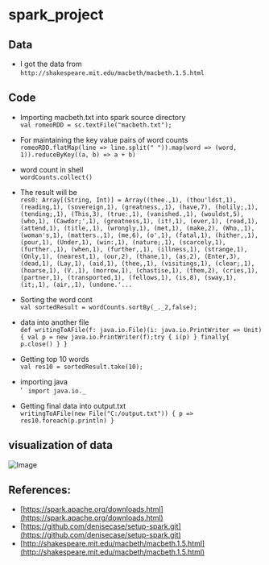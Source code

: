 # spark_project
## Data
* I got the data from <br/>
``` http://shakespeare.mit.edu/macbeth/macbeth.1.5.html ```
## Code
* Importing macbeth.txt into spark source directory <br/>
```val romeoRDD = sc.textFile("macbeth.txt");```
* For maintaining the key value pairs of word counts <br/>
```romeoRDD.flatMap(line => line.split(" ")).map(word => (word, 1)).reduceByKey((a, b) => a + b)```
* word count in shell <br/>
```wordCounts.collect()```
* The result will be <br/>
```res0: Array[(String, Int)] = Array((thee.,1), (thou'ldst,1), (reading,1), (sovereign,1), (greatness,,1), (have,7), (holily;,1), (tending;,1), (This,3), (true:,1), (vanished.,1), (wouldst,5), (who,1), (Cawdor;',1), (greatness,1), (it!,1), (ever,1), (read,1), (attend,1), (title,,1), (wrongly,1), (met,1), (make,2), (Who,,1), (woman's,1), (matters.,1), (me,6), (o',1), (fatal,1), (hither,,1), (pour,1), (Under,1), (win:,1), (nature;,1), (scarcely,1), (further.,1), (when,1), (further,,1), (illness,1), (strange,1), (Only,1), (nearest,1), (our,2), (thane,1), (as,2), (Enter,3), (dead,1), (Lay,1), (aid,1), (thee,,1), (visitings,1), (clear;,1), (hoarse,1), (V.,1), (morrow,1), (chastise,1), (them,2), (cries,1), (partner,1), (transported,1), (fellows,1), (is,8), (sway,1), (it;,1), (air,,1), (undone.'...```
* Sorting the word cont <br/>
```val sortedResult = wordCounts.sortBy(_._2,false);```
* data into another file <br/>
```def writingToAFile(f: java.io.File)(i: java.io.PrintWriter => Unit) { val p = new java.io.PrintWriter(f);try { i(p) } finally{ p.close() } } ```

* Getting top 10 words <br/>
```val res10 = sortedResult.take(10);```
* importing java <br/>
'
``` import java.io._```
* Getting final data into output.txt <br/>
```writingToAFile(new File("C:/output.txt")) { p => res10.foreach(p.println) }```
## visualization of data
![Image](pic.PNG)

## References:
* [https://spark.apache.org/downloads.html](https://spark.apache.org/downloads.html)
* [https://github.com/denisecase/setup-spark.git](https://github.com/denisecase/setup-spark.git)
* [http://shakespeare.mit.edu/macbeth/macbeth.1.5.html](http://shakespeare.mit.edu/macbeth/macbeth.1.5.html)
